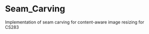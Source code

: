 Seam_Carving
============

Implementation of seam carving for content-aware image resizing for CS283